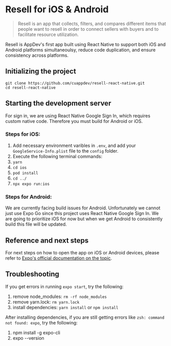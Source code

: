 # Resell for iOS & Android

> Resell is an app that collects, filters, and compares different items that people want to resell in order to connect sellers with buyers and to facilitate resource utilization.

Resell is AppDev's first app built using React Native to support both iOS and Android platforms simultaneoulsy, reduce code duplication, and ensure consistency across platforms.

## Initializing the project

```
git clone https://github.com/cuappdev/resell-react-native.git
cd resell-react-native
```

## Starting the development server

For sign in, we are using React Native Google Sign In, which requires custom native code.
Therefore you must build for Android or iOS.

### Steps for iOS:

1. Add necessary environment varibles in `.env`, and add your `GoogleService-Info.plist` file to the `config` folder.
2. Execute the following terminal commands:
3. `yarn`
4. `cd ios`
5. `pod install`
6. `cd ../`
7. `npx expo run:ios`

### Steps for Android:

We are currently facing build issues for Android. Unfortunately we cannot just use Expo Go since this project uses React Native Google Sign In. We are going to prioritize iOS for now but when we get Android to consistently build this file will be updated.

## Reference and next steps

For next steps on how to open the app on iOS or Android devices, please refer to [Expo's official documentation on the topic](https://docs.expo.dev/get-started/create-a-new-app/).

## Troubleshooting

If you get errors in running `expo start`, try the following:

1. remove node_modules: `rm -rf node_modules`
2. remove yarn.lock: `rm yarn.lock`
3. install dependencies: `yarn install` or `npm install`

After installing dependencies, if you are still getting errors like `zsh: command not found: expo`, try the following:

1. npm install -g expo-cli
2. expo --version
